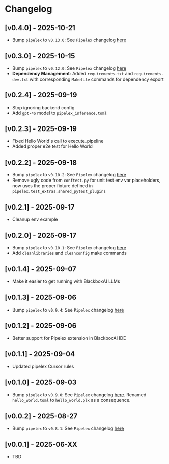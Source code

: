 # Changelog

## [v0.4.0] - 2025-10-21

- Bump `pipelex` to `v0.13.0`: See `Pipelex` changelog [here](https://docs.pipelex.com/changelog/)

## [v0.3.0] - 2025-10-15

- Bump `pipelex` to `v0.12.0`: See `Pipelex` changelog [here](https://docs.pipelex.com/changelog/)
- **Dependency Management**: Added `requirements.txt` and `requirements-dev.txt` with corresponding `Makefile` commands for dependency export

## [v0.2.4] - 2025-09-19

- Stop ignoring backend config
- Add `gpt-4o` model to `pipelex_inference.toml`

## [v0.2.3] - 2025-09-19

- Fixed Hello World's call to execute_pipeline
- Added proper e2e test for Hello World

## [v0.2.2] - 2025-09-18

- Bump `pipelex` to `v0.10.2`: See `Pipelex` changelog [here](https://docs.pipelex.com/changelog/)
- Remove ugly code from `conftest.py` for unit test env var placeholders, now uses the proper fixture defined in `pipelex.test_extras.shared_pytest_plugins`

## [v0.2.1] - 2025-09-17

- Cleanup env example

## [v0.2.0] - 2025-09-17

- Bump `pipelex` to `v0.10.1`: See `Pipelex` changelog [here](https://docs.pipelex.com/changelog/)
- Add `cleanlibraries` and `cleanconfig` make commands

## [v0.1.4] - 2025-09-07

- Make it easier to get running with BlackboxAI LLMs

## [v0.1.3] - 2025-09-06

- Bump `pipelex` to `v0.9.4`: See `Pipelex` changelog [here](https://docs.pipelex.com/changelog/)

## [v0.1.2] - 2025-09-06

- Better support for Pipelex extension in BlackboxAI IDE

## [v0.1.1] - 2025-09-04

- Updated pipelex Cursor rules

## [v0.1.0] - 2025-09-03

- Bump `pipelex` to `v0.9.0`: See `Pipelex` changelog [here](https://docs.pipelex.com/changelog/). Renamed `hello_world.toml` to `hello_world.plx` as a consequence.

## [v0.0.2] - 2025-08-27

- Bump `pipelex` to `v0.8.1`: See `Pipelex` changelog [here](https://docs.pipelex.com/changelog/)

## [v0.0.1] - 2025-06-XX

- TBD
